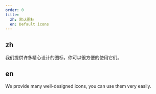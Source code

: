 ```yaml
---
order: 0
title:
  zh: 默认图标
  en: Default icons
---
```


## zh

我们提供许多精心设计的图标，你可以很方便的使用它们。

## en

We provide many well-designed icons, you can use them very easily.
